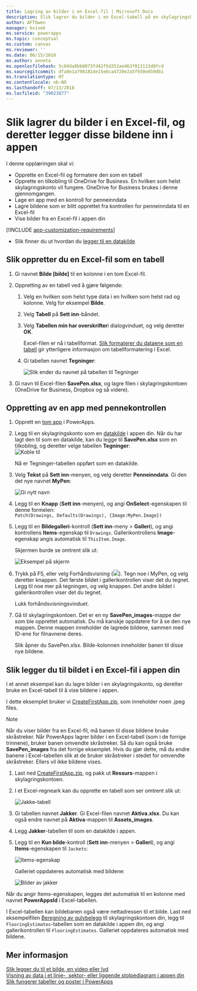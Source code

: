 ```yaml
---
title: Lagring av bilder i en Excel-fil | Microsoft Docs
description: Slik lagrer du bilder i en Excel-tabell på en skylagringskonto
author: AFTOwen
manager: kvivek
ms.service: powerapps
ms.topic: conceptual
ms.custom: canvas
ms.reviewer: ''
ms.date: 06/15/2016
ms.author: anneta
ms.openlocfilehash: 5c84da8bb0873fd42f5d352ae463f013113d8fcd
ms.sourcegitcommit: dfa0e1a7981814e15e6ca4720e2a5f930e859db1
ms.translationtype: HT
ms.contentlocale: nb-NO
ms.lasthandoff: 07/13/2018
ms.locfileid: "39023877"
---
```

# <a name="how-to-save-images-in-an-excel-file-and-then-add-these-images-to-your-app"></a>Slik lagrer du bilder i en Excel-fil, og deretter legger disse bildene inn i appen

I denne opplæringen skal vi:

* Opprette en Excel-fil og formatere den som en tabell
* Opprette en tilkobling til OneDrive for Business. En hvilken som helst skylagringskonto vil fungere. OneDrive for Business brukes i denne gjennomgangen.
* Lage en app med en kontroll for penneinndata
* Lagre bildene som er blitt opprettet fra kontrollen for penneinndata til en Excel-fil
* Vise bilder fra en Excel-fil i appen din

[!INCLUDE [app-customization-requirements](../../includes/app-customization-requirements.md)]
* Slik finner du ut hvordan du [legger til en datakilde](add-data-connection.md)

## <a name="create-the-excel-file-as-a-table"></a>Slik oppretter du en Excel-fil som en tabell

1. Gi navnet **Bilde [bilde]** til en kolonne i en tom Excel-fil.
2. Oppretting av en tabell ved å gjøre følgende:    
   
   1. Velg en hvilken som helst type data i en hvilken som helst rad og kolonne. Velg for eksempel **Bilde**.
   2. Velg **Tabell** på **Sett inn**-båndet.
   3. Velg **Tabellen min har overskrifter**i dialogvinduet, og velg deretter **OK**.
      
      Excel-filen er nå i tabellformat. [Slik formaterer du dataene som en tabell](https://support.office.com/article/Format-an-Excel-table-6789619F-C889-495C-99C2-2F971C0E2370) gir ytterligere informasjon om tabellformatering i Excel.
   4. Gi tabellen navnet **Tegninger**:  
      
      ![Slik ender du navnet på tabellen til Tegninger](./media/tutorial-working-with-images-in-excel/drawings-table.png)
3. Gi navn til Excel-filen **SavePen.xlsx**, og lagre filen i skylagringskontoen (OneDrive for Business, Dropbox og så videre).

## <a name="create-an-app-with-the-pen-control"></a>Oppretting av en app med pennekontrollen
1. Opprett en [tom app](get-started-create-from-blank.md) i PowerApps.
2. Legg til en skylagringskonto som en [datakilde](add-data-connection.md) i appen din. Når du har lagt den til som en datakilde, kan du legge til **SavePen.xlsx** som en tilkobling, og deretter velge tabellen **Tegninger**:  
   ![Koble til](./media/tutorial-working-with-images-in-excel/savepen.png)  
   
   Nå er Tegninger-tabellen oppført som en datakilde.
3. Velg **Tekst** på **Sett inn**-menyen, og velg deretter **Penneinndata**. Gi den det nye navnet **MyPen**:  
   
   ![Gi nytt navn](./media/tutorial-working-with-images-in-excel/rename-mypen.png)
4. Legg til en **Knapp** (**Sett inn**-menyen), og angi **OnSelect**-egenskapen til denne formelen:  
   `Patch(Drawings, Defaults(Drawings), {Image:MyPen.Image})`
5. Legg til en **Bildegalleri**-kontroll (**Sett inn**-meny > **Galleri**), og angi kontrollens **Items**-egenskap til `Drawings`. Gallerikontrollens **Image**-egenskap angis automatisk til `ThisItem.Image`.
   
   Skjermen burde se omtrent slik ut:  
   
   ![Eksempel på skjerm](./media/tutorial-working-with-images-in-excel/screen.png)  
6. Trykk på F5, eller velg Forhåndsvisning (![](./media/tutorial-working-with-images-in-excel/preview.png)). Tegn noe i MyPen, og velg deretter knappen. Det første bildet i gallerikontrollen viser det du tegnet. Legg til noe mer på tegningen, og velg knappen. Det andre bildet i gallerikontrollen viser det du tegnet.
   
   Lukk forhåndsvisningsvinduet.
7. Gå til skylagringskontoen. Det er en ny **SavePen_images**-mappe der som ble opprettet automatisk. Du må kanskje oppdatere for å se den nye mappen. Denne mappen inneholder de lagrede bildene, sammen med ID-ene for filnavnene deres.
   
    Slik åpner du SavePen.xlsx. Bilde-kolonnen inneholder banen til disse nye bildene.

## <a name="add-the-image-in-an-excel-file-to-your-app"></a>Slik legger du til bildet i en Excel-fil i appen din
I et annet eksempel kan du lagre bilder i en skylagringskonto, og deretter bruke en Excel-tabell til å vise bildene i appen.

I dette eksemplet bruker vi [CreateFirstApp.zip](http://pwrappssamples.blob.core.windows.net/samples/CreateFirstApp.zip), som inneholder noen .jpeg files.

> [!NOTE]
> Når du viser bilder fra en Excel-fil, må banen til disse bildene bruke skråstreker. Når PowerApps lagrer bilder i en Excel-tabell (som i de forrige trinnene), bruker banen omvendte skråstreker. Så du kan også bruke **SavePen_images** fra det forrige eksemplet. Hvis du gjør dette, må du endre banene i Excel-tabellen slik at de bruker skråstreker i stedet for omvendte skråstreker. Ellers vil ikke bildene vises.  

1. Last ned [CreateFirstApp.zip](http://pwrappssamples.blob.core.windows.net/samples/CreateFirstApp.zip), og pakk ut **Ressurs**-mappen i skylagringskontoen.
2. I et Excel-regneark kan du opprette en tabell som ser omtrent slik ut:
   
    ![Jakke-tabell](./media/tutorial-working-with-images-in-excel/jackets.png)
3. Gi tabellen navnet **Jakker**. Gi Excel-filen navnet **Aktiva.xlsx**. Du kan også endre navnet på **Aktiva**-mappen til **Assets_images**.
4. Legg **Jakker**-tabellen til som en datakilde i appen.  
5. Legg til en **Kun bilde**-kontroll (**Sett inn**-menyen > **Galleri**), og angi **Items**-egenskapen til `Jackets`:  
   
    ![Items-egenskap](./media/tutorial-working-with-images-in-excel/items-jackets.png)
   
    Galleriet oppdateres automatisk med bildene:  
   
    ![Bilder av jakker](./media/tutorial-working-with-images-in-excel/images.png)

Når du angir Items-egenskapen, legges det automatisk til en kolonne med navnet **PowerAppsId** i Excel-tabellen.

I Excel-tabellen kan bildebanen også være nettadressen til et bilde. Last ned eksempelfilen [Beregning av gulvbelegg](http://pwrappssamples.blob.core.windows.net/samples/FlooringEstimates.xlsx) til skylagringskontoen din, legg til `FlooringEstimates`-tabellen som en datakilde i appen din, og angi gallerikontrollen til `FlooringEstimates`. Galleriet oppdateres automatisk med bildene.

## <a name="learn-more"></a>Mer informasjon
[Slik legger du til et bilde, en video eller lyd](add-images-pictures-audio-video.md)  
[Visning av data i et linje-, sektor- eller liggende stolpediagram i appen din](use-line-pie-bar-chart.md)  
[Slik fungerer tabeller og poster i PowerApps](working-with-tables.md)

